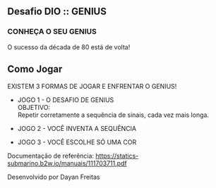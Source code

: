 ## Desafio DIO :: GENIUS

### CONHEÇA O SEU GENIUS

O sucesso da década de 80 está de volta!  


## Como Jogar 

EXISTEM 3 FORMAS DE JOGAR E ENFRENTAR O GENIUS!

* JOGO 1 - O DESAFIO DE GENIUS  
    OBJETIVO:  
    Repetir corretamente a sequência de sinais, cada vez mais longa.

* JOGO 2 - VOCÊ INVENTA A SEQUÊNCIA             
* JOGO 3 - VOCÊ ESCOLHE SÓ UMA COR            


Documentação de referência: https://statics-submarino.b2w.io/manuais/111703711.pdf

Desenvolvido por Dayan Freitas